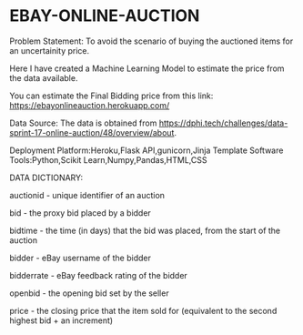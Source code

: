 # EBAY-ONLINE-AUCTION


Problem Statement:
To avoid the scenario of buying the auctioned items for an uncertainity price.

Here I have created a Machine Learning Model to estimate the price from the data available.

You can estimate the Final Bidding price from this link: https://ebayonlineauction.herokuapp.com/

Data Source:
The data is obtained from https://dphi.tech/challenges/data-sprint-17-online-auction/48/overview/about.

Deployment Platform:Heroku,Flask API,gunicorn,Jinja Template
Software Tools:Python,Scikit Learn,Numpy,Pandas,HTML,CSS

DATA DICTIONARY:

auctionid - unique identifier of an auction

bid - the proxy bid placed by a bidder

bidtime - the time (in days) that the bid was placed, from the start of the auction

bidder - eBay username of the bidder

bidderrate - eBay feedback rating of the bidder

openbid - the opening bid set by the seller

price - the closing price that the item sold for (equivalent to the second highest bid + an increment)
